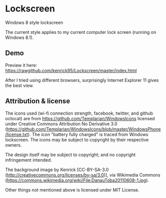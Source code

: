 Lockscreen
==========

Windows 8 style lockscreen

The current style applies to my current computer lock screen (running on Windows 8.1).

Demo
----
Preview it here: https://rawgithub.com/kenrick95/Lockscreen/master/index.html

After I tried using different browsers, surprisingly Internet Explorer 11 gives the best view.

Attribution & license
----

The icons used (wi-fi connection strength, facebook, twitter, and github octocat) are from https://github.com/Templarian/WindowsIcons licensed under Creative Commons Attribution No Derivative 3.0 (https://github.com/Templarian/WindowsIcons/blob/master/WindowsPhone/license.txt). The icon "battery fully charged" is traced from Windows lockscreen. The icons may be subject to copyright by their respective owners.

The design itself may be subject to copyright; and no copyright infringement intended.

The background image by Kenrick [CC-BY-SA-3.0 (http://creativecommons.org/licenses/by-sa/3.0)], via Wikimedia Commons (https://commons.wikimedia.org/wiki/File:DanauToba20110608-1.jpg).

Other things not mentioned above is licensed under MIT License.

